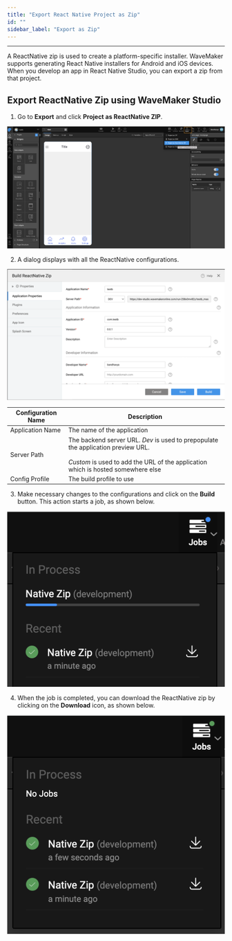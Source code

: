 ```yaml
---
title: "Export React Native Project as Zip"
id: ""
sidebar_label: "Export as Zip"
---
```

---

A ReactNative zip is used to create a platform-specific installer. WaveMaker supports generating React Native installers for Android and iOS devices. When you develop an app in React Native Studio, you can export a zip from that project.

## Export ReactNative Zip using WaveMaker Studio

1. Go to **Export** and click **Project as ReactNative ZIP**.

[![](/learn/assets/RN_Zip.png)](/learn/assets/RN_Zip.png)

2. A dialog displays with all the ReactNative configurations.

[![](/learn/assets/Build_RN_Zip.png)](/learn/assets/Build_RN_Zip.png)

| Configuration Name | Description |
|---|---|
|Application Name | The name of the application |
|Server Path | The backend server URL. *Dev* is used to prepopulate the application preview URL. <br><br> *Custom* is used to add the URL of the application which is hosted somewhere else |
|Config Profile | The build profile to use |

3. Make necessary changes to the configurations and click on the **Build** button. This action starts a job, as shown below.

[![](/learn/assets/rn_jobs_processing.png)](/learn/assets/rn_jobs_processing.png)

4. When the job is completed, you can download the ReactNative zip by clicking on the **Download** icon, as shown below.

[![](/learn/assets/rn_jobs_completed.png)](/learn/assets/rn_jobs_completed.png)

